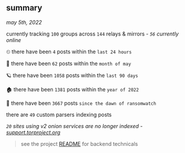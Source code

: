 
## summary
_may 5th, 2022_

currently tracking `100` groups across `144` relays & mirrors - _`56` currently online_

⏲ there have been `4` posts within the `last 24 hours`

🦈 there have been `62` posts within the `month of may`

🪐 there have been `1058` posts within the `last 90 days`

🏚 there have been `1381` posts within the `year of 2022`

🦕 there have been `3667` posts `since the dawn of ransomwatch`

there are `49` custom parsers indexing posts

_`20` sites using v2 onion services are no longer indexed - [support.torproject.org](https://support.torproject.org/onionservices/v2-deprecation/)_

> see the project [README](https://github.com/thetanz/ransomwatch#ransomwatch--) for backend technicals
